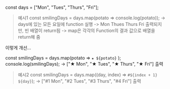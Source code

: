const days = ["Mon", "Tues", "Thurs", "Fri"];

> 예시1
const smilingDays = days.map(potato => console.log(potato));
-> days에 있는 모든 요일에 function 실행
-> Mon Thues Thurs Fri 출력되지만,
빈 배열이 return됨
-> map은 각각의 Function의 결과 값으로 배열을 return해 줌

이렇게 개선...

const smilingDays = days.map(potato => `★ ${potato}` );
console.log(smilingDays);
-> ["★ Mon", "★ Tues", "★ Thurs", "★ Fri"] 출력

> 예시2
const smilingDays = days.map((day, index) => `#${index + 1} ${day}`);
-> ["#1 Mon", "#2 Tues", "#3 Thurs", "#4 Fri"] 출력